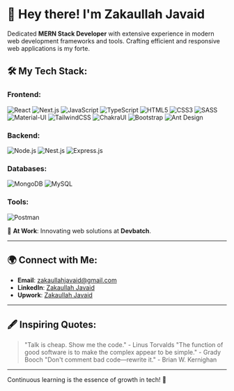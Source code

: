# 👋 Hey there! I'm Zakaullah Javaid 

Dedicated **MERN Stack Developer** with extensive experience in modern web development frameworks and tools. Crafting efficient and responsive web applications is my forte.

## 🛠️ My Tech Stack:

### Frontend:
![React](https://img.shields.io/badge/-React-black?style=flat-square&logo=react) ![Next.js](https://img.shields.io/badge/-Next.js-black?style=flat-square&logo=next.js) ![JavaScript](https://img.shields.io/badge/-JavaScript-black?style=flat-square&logo=javascript) ![TypeScript](https://img.shields.io/badge/-TypeScript-black?style=flat-square&logo=typescript)
![HTML5](https://img.shields.io/badge/-HTML5-black?style=flat-square&logo=html5) ![CSS3](https://img.shields.io/badge/-CSS3-black?style=flat-square&logo=css3) ![SASS](https://img.shields.io/badge/-SASS-black?style=flat-square&logo=sass) ![Material-UI](https://img.shields.io/badge/-MaterialUI-black?style=flat-square&logo=material-ui)
![TailwindCSS](https://img.shields.io/badge/-TailwindCSS-black?style=flat-square&logo=tailwind-css) ![ChakraUI](https://img.shields.io/badge/-ChakraUI-black?style=flat-square&logo=chakra-ui) ![Bootstrap](https://img.shields.io/badge/-Bootstrap-black?style=flat-square&logo=bootstrap) ![Ant Design](https://img.shields.io/badge/-AntDesign-black?style=flat-square&logo=ant-design)

### Backend:
![Node.js](https://img.shields.io/badge/-Node.js-black?style=flat-square&logo=node.js) ![Nest.js](https://img.shields.io/badge/-Nest.js-black?style=flat-square&logo=nestjs) ![Express.js](https://img.shields.io/badge/-Express.js-black?style=flat-square&logo=express)

### Databases:
![MongoDB](https://img.shields.io/badge/-MongoDB-black?style=flat-square&logo=mongodb) ![MySQL](https://img.shields.io/badge/-MySQL-black?style=flat-square&logo=mysql)

### Tools:
![Postman](https://img.shields.io/badge/-Postman-black?style=flat-square&logo=postman)

🏢 **At Work**: Innovating web solutions at **Devbatch**.

---

## 🌍 Connect with Me:

- **Email**: [zakaullahjavaid@gmail.com](mailto:zakaullahjavaid@gmail.com)
- **LinkedIn**: [Zakaullah Javaid](https://www.linkedin.com/in/zakaullah-javaid-ab9b98197/)
- **Upwork**: [Zakaullah Javaid](https://www.upwork.com/freelancers/~0195cc7bdb6c25f5fe/)
  

---

## 🖋️ Inspiring Quotes:

> "Talk is cheap. Show me the code." - Linus Torvalds
> "The function of good software is to make the complex appear to be simple." - Grady Booch
> "Don't comment bad code—rewrite it." - Brian W. Kernighan

---

Continuous learning is the essence of growth in tech! 🚀
